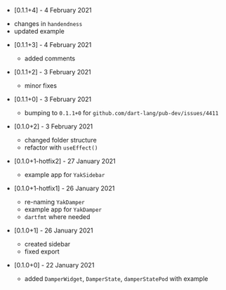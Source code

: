 * [0.1.1+4] - 4 February 2021
 -  changes in `handendness` 
 -  updated example

* [0.1.1+3] - 4 February 2021
  -  added comments

* [0.1.1+2] - 3 February 2021
  -  minor fixes

* [0.1.1+0] - 3 February 2021
  -  bumping to `0.1.1+0` for `github.com/dart-lang/pub-dev/issues/4411`

* [0.1.0+2] - 3 February 2021
  -  changed folder structure
  -  refactor with `useEffect()`

* [0.1.0+1-hotfix2] - 27 January 2021
  -  example app for `YakSidebar`

* [0.1.0+1-hotfix1] - 26 January 2021
  -  re-naming `YakDamper`
  -  example app for `YakDamper`
  -  `dartfmt` where needed 

* [0.1.0+1] - 26 January 2021
  -  created sidebar
  -  fixed export

* [0.1.0+0] - 22 January 2021
  -  added `DamperWidget`, `DamperState`, `damperStatePod` with example
